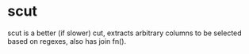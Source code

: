 scut
====

scut is a better (if slower) cut, extracts arbitrary columns to be selected based on regexes, also has join fn().